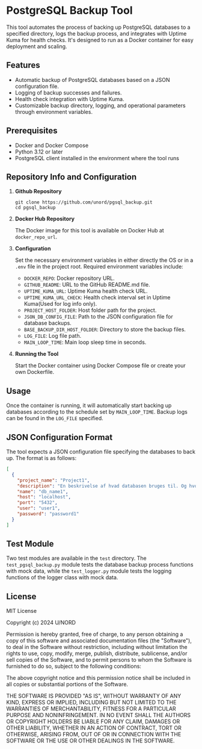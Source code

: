 # PostgreSQL Backup Tool

This tool automates the process of backing up PostgreSQL databases to a specified directory, logs the backup process, and integrates with Uptime Kuma for health checks. It's designed to run as a Docker container for easy deployment and scaling.

## Features

- Automatic backup of PostgreSQL databases based on a JSON configuration file.
- Logging of backup successes and failures.
- Health check integration with Uptime Kuma.
- Customizable backup directory, logging, and operational parameters through environment variables.

## Prerequisites

- Docker and Docker Compose
- Python 3.12 or later
- PostgreSQL client installed in the environment where the tool runs

## Repository Info and Configuration

1. **Github Repository**

   ```shell
   git clone https://github.com/unord/pgsql_backup.git
   cd pgsql_backup
   ```

2. **Docker Hub Repository**

   The Docker image for this tool is available on Docker Hub at `docker_repo_url`.


3. **Configuration**

   Set the necessary environment variables in either directly the OS or in a `.env` file in the project root. Required environment variables include:

   - `DOCKER_REPO`: Docker repository URL.
   - `GITHUB_README`: URL to the GitHub README.md file.
   - `UPTIME_KUMA_URL`: Uptime Kuma health check URL.
   - `UPTIME_KUMA_URL_CHECK`: Health check interval set in Uptime Kuma(Used for log info only).
   - `PROJECT_HOST_FOLDER`: Host folder path for the project.
   - `JSON_DB_CONFIG_FILE`: Path to the JSON configuration file for database backups.
   - `BASE_BACKUP_DIR_HOST_FOLDER`: Directory to store the backup files.
   - `LOG_FILE`: Log file path.
   - `MAIN_LOOP_TIME`: Main loop sleep time in seconds.

4. **Running the Tool**

   Start the Docker container using Docker Compose file or create your own Dockerfile.


## Usage

Once the container is running, it will automatically start backing up databases according to the schedule set by `MAIN_LOOP_TIME`. Backup logs can be found in the `LOG_FILE` specified.

## JSON Configuration Format

The tool expects a JSON configuration file specifying the databases to back up. The format is as follows:

```json
[
  {
    "project_name": "Project1", 
    "description": "En beskrivelse af hvad databasen bruges til. Og hvor den ligger henne",
    "name": "db_name1",
    "host": "localhost",
    "port": "5432",
    "user": "user1",
    "password": "password1"
  }
]
```
## Test Module

Two test modules are available in the `test` directory. The `test_pgsql_backup.py` module tests the database backup process functions with mock data, while the `test_logger.py` module tests the logging functions of the logger class with mock data.

## License

MIT License

Copyright (c) 2024 U/NORD

Permission is hereby granted, free of charge, to any person obtaining a copy
of this software and associated documentation files (the "Software"), to deal
in the Software without restriction, including without limitation the rights
to use, copy, modify, merge, publish, distribute, sublicense, and/or sell
copies of the Software, and to permit persons to whom the Software is
furnished to do so, subject to the following conditions:

The above copyright notice and this permission notice shall be included in all
copies or substantial portions of the Software.

THE SOFTWARE IS PROVIDED "AS IS", WITHOUT WARRANTY OF ANY KIND, EXPRESS OR
IMPLIED, INCLUDING BUT NOT LIMITED TO THE WARRANTIES OF MERCHANTABILITY,
FITNESS FOR A PARTICULAR PURPOSE AND NONINFRINGEMENT. IN NO EVENT SHALL THE
AUTHORS OR COPYRIGHT HOLDERS BE LIABLE FOR ANY CLAIM, DAMAGES OR OTHER
LIABILITY, WHETHER IN AN ACTION OF CONTRACT, TORT OR OTHERWISE, ARISING FROM,
OUT OF OR IN CONNECTION WITH THE SOFTWARE OR THE USE OR OTHER DEALINGS IN THE
SOFTWARE.
